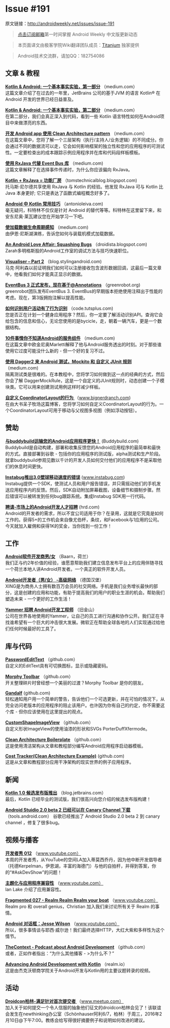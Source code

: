# Issue #191

>

原文链接：<http://androidweekly.net/issues/issue-191>

> [点击订阅邮箱](http://tinyletter.com/androidweeklycn)第一时间掌握 Android Weekly 中文版更新动态

> 本页面译文由极客学院Wiki翻译团队成员：[Titanjum](https://github.com/JungleTian) 独家提供

> Android技术交流群，请加QQ：182754086


## 文章 & 教程

**[Kotlin & Android: 一个基本事实实验，第一部分](https://medium.com/@CodingDoug/kotlin-android-a-brass-tacks-experiment-part-1-3e5028491bcc#.3v82oebil)**
（medium.com）  
这篇文章介绍了在过去的一年里，JetBrains 公司的基于JVM 的语言 Kotlin® 在 Android 开发的世界已经日益普及。

**[Kotlin & Android: 一个基本事实实验，第二部分](https://medium.com/@CodingDoug/kotlin-android-a-brass-tacks-experiment-part-2-c67661cfdf5f#.gcmigmou6)**
（medium.com）  
在第二部分，我们会真正深入到代码，看到一些 Kotlin 语言特性如何在Android项目中来做漂亮的东西。

**[开发 Android app 使用 Clean Architecture pattern](https://medium.com/@dmilicic/a-detailed-guide-on-developing-android-apps-using-the-clean-architecture-pattern-d38d71e94029#.q5nfm29k9)**
（medium.com）  
在这篇文章中，您将了解一个三层架构（执行/主持人/业务逻辑）的不同成分。你会通过不同的数据流可以走，它会如何影响框架的独立性和您的应用程序的可测试性。一定要检查出的成本跟踪示例应用程序并在库和代码段样板模板。

**[使用 RxJava 代替 Event Bus 库](https://medium.com/mobiwise-blog/use-rxjava-instead-of-event-bus-libraries-aa78b5023097#.wjqjl7ads)**
（medium.com)   
这篇文章解释了在选择事件传递时，为什么你应该偏向 RxJava。

**[Kotlin + RxJava = 功能厂房](http://tomstechnicalblog.blogspot.nl/2016/02/kotlin-rxjava-what-rxjava-should-be.html)**
（tomstechnicalblog.blogspot.com)   
托马斯·尼尔德共享使用 RxJava 与 Kotlin 的经验。他发现 RxJava 可与 Kotlin 比 Java 本身更好; 它只是表达了函数式编程概念好多了。


**[Android 中 Kotlin 常用技巧](http://antonioleiva.com/kotlin-awesome-tricks-for-android/)**
（antonioleiva.com)   
毫无疑问，科特林不仅仅是针对 Android 的替代等等。科特林在这里留下来，和安东尼奥·莱瓦建议您在开始学习一下吧。

**[使加载数据生命周期感知](http://antonioleiva.com/kotlin-awesome-tricks-for-android/)**
（medium.com)   
由伊恩·尼斯湖演练，告诉您如何与装载机模式加载数据。

**[An Android Love Affair: Squashing Bugs](http://droidista.blogspot.nl/2016/02/squashing-bugs.html)**
（droidista.blogspot.com)   
Zarah多明格斯股的Andr​​oid工作室的调试方法与技巧快速职位。

**[Visualiser – Part 2](https://blog.stylingandroid.com/visualiser-part2/)**
（blog.stylingandroid.com)   
马克·阿利森以前证明我们如何可以注册接收包含波形数据回调，这最后一篇文章中，他看我们如何才能真正显示的数据。

**[EventBus 3 正式发布，现在基于@Annotations](https://blog.stylingandroid.com/visualiser-part2/)**
（greenrobot.org)   
greenrobot团队发布EventBus 3. EventBus的早期版本拒绝使用注释出于性能的考虑。现在，第3版拥抱注解以提高性能。

**[如何识别用户活动有了行为识别](http://code.tutsplus.com/tutorials/how-to-recognize-user-activity-with-activity-recognition--cms-25851)**
（code.tutsplus.com)   
您是否正在计划一个健身应用程序？然后，你一定要了解活动识别API。查询它会给包含的信息和信心，无论您使用的是bycicle，走，朝着一辆汽车，更是一个数据结构。

**[10件事情你不知道Android的服务组件](https://medium.com/@workingkills/10-things-didn-t-know-about-android-s-service-component-a2880b74b2b3#.978tniiye)**
（medium.com)   
在这篇文章中欧金尼奥Marletti解释了他与Android服务透出的时刻。对于那些谁使用它过度可能没什么新的 - 但一个好的复习不过。

**[使用 Dagger2 来 Android 测试，Mockito 和 自定义 JUnit 规则](https://medium.com/@fabioCollini/android-testing-using-dagger-2-mockito-and-a-custom-junit-rule-c8487ed01b56#.lsqtyccpn)**
（medium.com)   
隔离测试类是很难的。在本教程中，您将学习如何做到这一点的经典的方式，然后你会了解 DaggerMockRule，这是一个自定义的JUnit规则时，动态创建一个子模块类。它可以用来创建测试用例这样时减少样板。

**[自定义 CoordinatorLayout的行为 ](https://www.bignerdranch.com/blog/customizing-coordinatorlayouts-behavior/)**
（www.bignerdranch.com)   
在由大书呆子牧场这篇博客，您将学习如何自定义CoordinatorLayout的行为。一个CoordinatorLayout可用于移动与父视图多视图（例如浮动按钮）。


## 赞助

**[与buddybuild运输您的Android应用程序更快！](https://buddybuild.com/)**
 (Buddybuild.com)    
 Buddybuild是自动构建，部署和收集反馈您的Andr​​oid应用程序的最简单和最快的方式。直接部署到谷歌 - 包括你的应用程序的测试版，alpha测试和生产阶段。就拿buddybuild参观见数以千计的开发人员如何交付他们的应用程序不是采取他们的休息时间更快。
 
**[Instabug推出3.0壁球移动速度的错误](https://instabug.com/)**
 (www.instabug.com)    
 Instabug提供一个SDK，使测试人员和用户报告错误，并只需摇动他们的手机发送应用程序内的反馈。然后，SDK自动附加屏幕截图，设备细节和摄制步骤。然后错误可以被转发到任何bug跟踪系统。集成Instabug SDK用一行代码。
 

**[聘请-市场上的Android开发人才招聘](https://hired.com)**
 (hrd.com)    
Android的开发者的需求，所以不宜公司​​适用于你？在录用，这就是它究竟是如何工作的。获得5+的工作机会来自像尤伯杯，条纹，和Facebook与1应用的公司。今天就加入雇佣和获得1K的奖金，当你找到一份工作！

## 工作

**[Android软件开发商男/女](http://www.yellowmind.nl/Vacatures/vacature-android-software-developer.html)**
（Baarn，荷兰）  
我们正与约2年价值的经验，谁愿意帮助我们建立信息发布平台上的应用伴随寻找一个荷兰本地人讲Android开发者。一个真正的软件开发人员。

**[Android开发者（男/女） -高级网络](http://www.yellowmind.nl/Vacatures/vacature-android-software-developer.html)**
（德国汉堡）  
XING是为商务人士拥有数百万会员的社交网络。手机是我们业务增长最快的部分，这是创建的应用和功能，有助于提高我们的用户的职业生涯的机会。帮助我们塑造未来 - 一个更好的工作生活！

**[Yammer 招聘 Android开发工程师](https://careers.microsoft.com/jobdetails.aspx?ss=&pg=0&so=&rw=1&jid=205860&jlang=en&pp=ss)**
（旧金山）  
公司在世界各地使用的Yammer，让自己的员工进行沟通和协作公开。我们正在寻找谁希望有一个巨大的冲击很大发展。微软正在帮助全球各地的人们实现通过给他们任何时候最好的工具了。

## 库与代码

**[PasswordEditText](https://github.com/maksim88/PasswordEditText)**
（github.com）	
自定义的EditText具有可切换图标，显示或隐藏密码。

**[Morphy Toolbar](https://github.com/badoualy/morphy-toolbar)**
（github.com）	
开关整理碎片时曾经想一个美​​丽的过渡？Morphy Toolbar 是你的朋友。

**[Gandalf](http://btkelly.github.io/gandalf/)**
 (github.com)    
轻松通知用户用一个简单的警告，告诉他们一个可选更新，并在可怕的情况下，从完全访问老版本的应用程序的阻止该用户。也许因为你有自己的约定，你不需要这个库 - 但你应该使用在这里提出的观点。

**[CustomShapeImageView](https://github.com/MostafaGazar/CustomShapeImageView)**
（github.com）	
自定义形状ImageView的使用油漆的形状和SVGs PorterDuffXfermode。

**[Clean Architecture Boilerplate](https://github.com/dmilicic/Android-Clean-Boilerplate)**
（github.com）	
这是使用清洁架构从文章和教程部分编写Android应用程序启动器模板。

**[Cost Tracker(Clean Architecture Example)](https://github.com/dmilicic/android-clean-sample-app)**
 (github.com)    
这是从文章和教程部分应用干净架构的现实世界的例子应用程序。

## 新闻

**[Kotlin 1.0 候选发布版推出](http://blog.jetbrains.com/kotlin/2016/02/kotlin-1-0-release-candidate-is-out/)**
（blog.jetbrains.com）	
最后，Kotlin 已经毕业的测试版，我们很高兴向您介绍的候选发布版构建！

 **[Android Stuidio 2.0 beta 2 已经可以在 Canary Channel 下载](http://tools.android.com/recent/androidstudio20beta2availableincanarychannel)**
（tools.android.com）	
谷歌已经推出了 Android Studio 2.0 beta 2 到 canary channel ，修复了很多bug。



## 视频与播客

**[开发者秀 012](https://www.youtube.com/watch?v=GfXaluuA10o)**
（www.youtube.com）	  
本周的开发者秀，从YouTube的空间LA加入蒂莫西乔丹，因为他中断开发倡导者（托德Kerpelman，伊恩湖，丰富的海德门）与他的自拍杆，并得到答案，你的“#AskDevShow”的问题！

**[主题化与应用程序兼容性](https://www.youtube.com/watch?list=PLWz5rJ2EKKc-lJo_RGGXL2Psr8vVCTWjM&v=BaWMVNRhy_A)**
（www.youtube.com）	  
lan Lake 介绍了应用兼容性。

**[Fragmented 027 - Realm Realm Realm your boat](http://fragmentedpodcast.com/episodes/27/)**
（www.youtube.com）	  
Realm pro 和 overall genius，Christian 加入我们来讨论所有关于 Realm 的事情。

**[Android 对话框：Jesse Wilson](https://www.youtube.com/watch?v=twpNBJATQhs)**
（www.youtube.com）	  
所以，很多事情谈与耶西·威尔逊！我们最终选择HTTP，大红大紫和多样性为这个情节。

**[TheContext - Podcast about Android Development](https://github.com/artem-zinnatullin/TheContext-Podcast)**
（github.com）	  
或者，正如作者指出：“为什么其他播客 - >为什么不？”

**[Advancing Android Development with Kotlin](https://realm.io/news/oredev-jake-wharton-kotlin-advancing-android-dev/)**
（realm.io）	  
这是由杰克沃顿商学院关于Android开发与Kotlin用的主要议题转录的视频。


## 活动

**[Droidcon柏林-满足针对首次提交者 ](http://www.meetup.com/de-DE/droidconDE/events/228400203/?eventId=228400203&rv=ea1&rv=ea1)**
（www.meetup.com）    
加入关于如何提交一个令人信服的抽象他们征文的droidcon柏林会见了！该联谊会发生在newthinking办公室（Schönhauser阿利6/7，柏林）于周三，2016年2月10日@下午7:00。教练会给写得很好摘要例子和说明如何改进的建议。